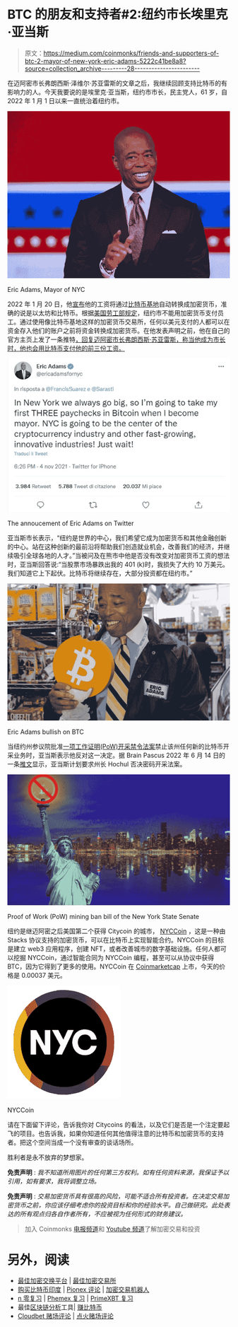 # BTC 的朋友和支持者#2:纽约市长埃里克·亚当斯

> 原文：<https://medium.com/coinmonks/friends-and-supporters-of-btc-2-mayor-of-new-york-eric-adams-5222c41be8a8?source=collection_archive---------28----------------------->

在迈阿密市长弗朗西斯·泽维尔·苏亚雷斯的文章之后，我继续回顾支持比特币的有影响力的人。今天我要说的是埃里克·亚当斯，纽约市市长，民主党人，61 岁，自 2022 年 1 月 1 日以来一直统治着纽约市。

![](img/e82065d47f08d8780c2641ca8d30842c.png)

Eric Adams, Mayor of NYC

2022 年 1 月 20 日，他[宣布](https://www.nytimes.com/2022/01/20/nyregion/eric-adams-bitcoin-cryptocurrency.html)他的工资将通过[比特币基地](https://coinbase.com/join/vischi_mb)自动转换成加密货币，准确的说是以太坊和比特币。根据[美国劳工部规定](https://www.shrm.org/resourcesandtools/legal-and-compliance/employment-law/pages/payment-in-cryptocurrency.aspx)，纽约市不能用加密货币支付员工。通过使用像比特币基地这样的加密货币交易所，任何以美元支付的人都可以在资金存入他们的账户之前将资金转换成加密货币。在他发表声明之前，他在自己的官方主页上发了一条推特[，回复迈阿密市长弗朗西斯·苏亚雷斯，称当他成为市长时，他也会用比特币支付他的前三份工资。](https://twitter.com/ericadamsfornyc/status/1456311827550384129)

![](img/31eda851ffd43fea2ac5b07270de33d0.png)

The annoucement of Eric Adams on Twitter

亚当斯市长表示，“纽约是世界的中心，我们希望它成为加密货币和其他金融创新的中心。站在这种创新的最前沿将帮助我们创造就业机会，改善我们的经济，并继续吸引全球各地的人才。”当被问及在熊市中他是否没有改变对加密货币工资的想法时，亚当斯回答说:“当股票市场暴跌出我的 401 (k)时，我损失了大约 10 万美元。我们知道它上下起伏。比特币将继续存在，大部分投资都在纽约市。”

![](img/3e0def94e4dda49e62773d9aa3d3a38e.png)

Eric Adams bullish on BTC

当纽约州参议院批准[一项工作证明(PoW)开采禁令法案](https://www.nysenate.gov/legislation/bills/2021/a7389/amendment/a?intent=oppose)禁止该州任何新的比特币开采业务时，亚当斯表示他反对这一决定。据 Brain Pascus 2022 年 6 月 14 日的一条[推文](https://twitter.com/brianpascus/status/1536472739913015297?s=20&t=wUO9MfxFPZC5ahxjIhE-hA)显示，亚当斯计划要求州长 Hochul 否决密码开采法案。

![](img/c5c0eb2eddf85ec5b356114cf04f60c7.png)

Proof of Work (PoW) mining ban bill of the New York State Senate

纽约是继迈阿密之后美国第二个获得 Citycoin 的城市， [NYCCoin](https://www.citycoins.co/nyccoin) ，这是一种由 Stacks 协议支持的加密货币，可以在比特币上实现智能合约。NYCCoin 的目标是建立 web3 应用程序，创建 NFT，或者改善城市的数字基础设施。任何人都可以挖掘 NYCCoin，通过智能合同为 NYCCoin 编程，甚至可以从协议中获得 BTC，因为它得到了更多的使用。NYCCoin 在 [Coinmarketcap](https://coinmarketcap.com/currencies/nyccoin/) 上市，今天的价格是 0.00037 美元。

![](img/d1569e16b1a026c7715a320ebb0e8014.png)

NYCCoin

请在下面留下评论，告诉我你对 Citycoins 的看法，以及它们是否是一个注定要起飞的项目。也告诉我，如果你知道任何其他值得注意的比特币和加密货币的支持者。把这个空间当成一个没有审查的谈话场所。

胜利者是永不放弃的梦想家。

**免责声明** : *我不知道所用图片的任何第三方权利。如有任何资料来源，我保证予以引用，如有要求，我将调整立场。*

**免责声明** : *交易加密货币具有很高的风险，可能不适合所有投资者。在决定交易加密货币之前，你应该仔细考虑你的投资目标和你的经验水平。自己做研究。此处表达的所有观点归各自作者所有，不应被视为任何形式的财务建议。*

> 加入 Coinmonks [电报频道](https://t.me/coincodecap)和 [Youtube 频道](https://www.youtube.com/c/coinmonks/videos)了解加密交易和投资

# 另外，阅读

*   [最佳加密交换平台](https://coincodecap.com/best-crypto-swap-platforms) | [最佳加密交易所](https://coincodecap.com/crypto-exchange)
*   [购买比特币印度](/coinmonks/buy-bitcoin-in-india-feb50ddfef94) | [Pionex 评论](/coinmonks/pionex-review-exchange-with-crypto-trading-bot-1e459d0191ea) | [加密交易机器人](/coinmonks/crypto-trading-bot-c2ffce8acb2a)
*   [n 零复习](/coinmonks/ngrave-zero-review-c465cf8307fc) | [Phemex 复习](/coinmonks/phemex-review-4cfba0b49e28) | [PrimeXBT 复习](/coinmonks/primexbt-review-88e0815be858)
*   最佳[区块链分析](https://bitquery.io/blog/best-blockchain-analysis-tools-and-software)工具| [赚比特币](/coinmonks/earn-bitcoin-6e8bd3c592d9)
*   [Cloudbet 赌场评论](https://coincodecap.com/cloudbet-casino-review) | [点火赌场评论](https://coincodecap.com/ignition-casino-review)